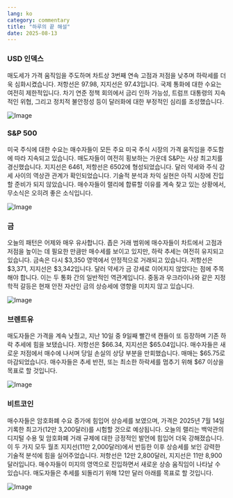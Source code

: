```yaml
---
lang: ko
category: commentary
title: "하루의 끝 해설"
date: 2025-08-13
---
```


### USD 인덱스

매도세가 가격 움직임을 주도하며 차트상 3번째 연속 고점과 저점을 낮추며 하락세를 더욱 심화시켰습니다. 저항선은 97.98, 지지선은 97.43입니다. 국제 통화에 대한 수요는 여전히 제한적입니다. 차기 연준 정책 회의에서 금리 인하 가능성, 트럼프 대통령의 지속적인 위협, 그리고 정치적 불안정성 등이 달러화에 대한 부정적인 심리를 조성했습니다.

![Image](https://markleighedu.github.io/img/Aug-2025/13-Aug-2025/usdindex.jpg)

### S&P 500

미국 주식에 대한 수요는 매수자들이 모든 주요 미국 주식 시장의 가격 움직임을 주도함에 따라 지속되고 있습니다. 매도자들이 여전히 횡보하는 가운데 S&P는 사상 최고치를 경신했습니다. 지지선은 6461, 저항선은 6502에 형성되었습니다. 달러 약세와 주식 강세 사이의 역상관 관계가 확인되었습니다. 기술적 분석과 차익 실현은 아직 시장에 진입할 준비가 되지 않았습니다. 매수자들이 랠리에 합류할 이유를 계속 찾고 있는 상황에서, 무소식은 오히려 좋은 소식입니다.

![Image](https://markleighedu.github.io/img/Aug-2025/13-Aug-2025/sp500.jpg)

### 금

오늘의 패턴은 어제와 매우 유사합니다. 좁은 거래 범위에 매수자들이 차트에서 고점과 저점을 높이는 데 필요한 만큼만 매수세를 보이고 있지만, 하락 추세는 여전히 유지되고 있습니다. 금속은 다시 $3,350 영역에서 안정적으로 거래되고 있습니다. 저항선은 $3,371, 지지선은 $3,342입니다. 달러 약세가 금 강세로 이어지지 않았다는 점에 주목해야 합니다. 이는 두 통화 간의 일반적인 역관계입니다. 중동과 우크라이나와 같은 지정학적 갈등은 현재 안전 자산인 금의 상승세에 영향을 미치지 않고 있습니다.

![Image](https://markleighedu.github.io/img/Aug-2025/13-Aug-2025/gold.jpg)

### 브렌트유

매도자들은 가격을 계속 낮췄고, 지난 10일 중 9일째 빨간색 캔들이 또 등장하며 기존 하락 추세에 힘을 보탰습니다. 저항선은 $66.34, 지지선은 $65.04입니다. 매수자들은 새로운 저점에서 매수에 나서며 당일 손실의 상당 부분을 만회했습니다. 매매는 $65.75로 마감되었습니다. 매수자들은 추세 반전, 또는 최소한 하락세를 멈추기 위해 $67 이상을 목표로 할 것입니다.

![Image](https://markleighedu.github.io/img/Aug-2025/13-Aug-2025/brentoil.jpg)

### 비트코인

매수자들은 암호화폐 수요 증가에 힘입어 상승세를 보였으며, 가격은 2025년 7월 14일 기록한 최고가(12만 3,200달러)를 시험할 것으로 예상됩니다. 오늘의 랠리는 백악관의 디지털 수용 및 암호화폐 거래 규제에 대한 긍정적인 발언에 힘입어 더욱 강해졌습니다. 이 두 가지 모두 월초 지지선(11만 2,000달러)에서 반등한 이후 상승세를 보인 강력한 기술적 분석에 힘을 실어주었습니다. 저항선은 12만 2,800달러, 지지선은 11만 8,900달러입니다. 매수자들이 미지의 영역으로 진입하면서 새로운 상승 움직임이 나타날 수 있습니다. 매도자들은 추세를 되돌리기 위해 12만 달러 아래를 목표로 할 것입니다.

![Image](https://markleighedu.github.io/img/Aug-2025/13-Aug-2025/bitcoin.jpg)

